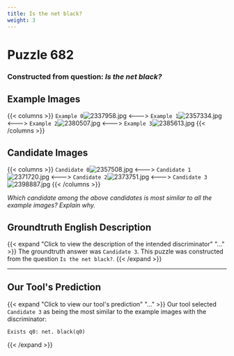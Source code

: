 ```yaml
---
title: Is the net black?
weight: 3
---
```


# Puzzle 682
### Constructed from question: _Is the net black?_


## Example Images
{{< columns >}}
`Example 0`![2337958.jpg](/gqa_images/2337958.jpg)
<--->
`Example 1`![2357334.jpg](/gqa_images/2357334.jpg)
<--->
`Example 2`![2380507.jpg](/gqa_images/2380507.jpg)
<--->
`Example 3`![2385613.jpg](/gqa_images/2385613.jpg)
{{< /columns >}}

## Candidate Images
{{< columns >}}
`Candidate 0`![2357508.jpg](/gqa_images/2357508.jpg)
<--->
`Candidate 1`![2371720.jpg](/gqa_images/2371720.jpg)
<--->
`Candidate 2`![2373751.jpg](/gqa_images/2373751.jpg)
<--->
`Candidate 3`![2398887.jpg](/gqa_images/2398887.jpg)
{{< /columns >}}

*Which candidate among the above candidates is most similar to all the example images? Explain why.*

## Groundtruth English Description

{{< expand "Click to view the description of the intended discriminator" "..." >}}
The groundtruth answer was `Candidate 3`. This puzzle was constructed from the question `Is the net black?`.
{{< /expand >}}

---

## Our Tool's Prediction

{{< expand "Click to view our tool's prediction" "..." >}}
Our tool selected `Candidate 3` as being the most similar to the example images with the discriminator:
```plaintext
Exists q0: net. black(q0)
```
{{< /expand >}}
